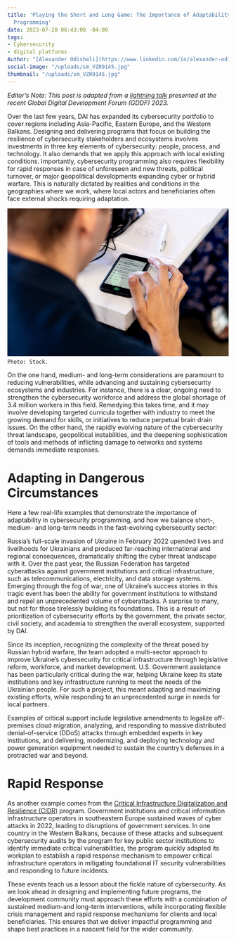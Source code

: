 ```yaml
---
title: 'Playing the Short and Long Game: The Importance of Adaptability in Cybersecurity
  Programming'
date: 2023-07-20 06:43:00 -04:00
tags:
- Cybersecurity
- digital platforms
Author: "[Alexander Odisheli](https://www.linkedin.com/in/alexander-odisheli-a2a56494/)"
social-image: "/uploads/sm_VZR9145.jpg"
thumbnail: "/uploads/sm_VZR9145.jpg"
---
```


*Editor’s Note: This post is adapted from a [lightning talk](https://www.digitaldevforum.com/agenda/playing-the-short-and-long-game-the-importance-of-adaptability-in-cybersecurity-programming) presented at the recent Global Digital Development Forum (GDDF) 2023.* 

Over the last few years, DAI has expanded its cybersecurity portfolio to cover regions including Asia-Pacific, Eastern Europe, and the Western Balkans. Designing and delivering programs that focus on building the resilience of cybersecurity stakeholders and ecosystems involves investments in three key elements of cybersecurity: people, process, and technology. It also demands that we apply this approach with local existing conditions. Importantly, cybersecurity programming also requires flexibility for rapid responses in case of unforeseen and new threats, political turnover, or major geopolitical developments expanding cyber or hybrid warfare. This is naturally dictated by realities and conditions in the geographies where we work, where local actors and beneficiaries often face external shocks requiring adaptation.

![VZR9145.jpg](/uploads/VZR9145.jpg)`Photo: Stock.`

<!--more-->

On the one hand, medium- and long-term considerations are paramount to reducing vulnerabilities, while advancing and sustaining cybersecurity ecosystems and industries. For instance, there is a clear, ongoing need to strengthen the cybersecurity workforce and address the global shortage of 3.4 million workers in this field. Remedying this takes time, and it may involve developing targeted curricula together with industry to meet the growing demand for skills, or initiatives to reduce perpetual brain drain issues. On the other hand, the rapidly evolving nature of the cybersecurity threat landscape, geopolitical instabilities, and the deepening sophistication of tools and methods of inflicting damage to networks and systems demands immediate responses. 

# Adapting in Dangerous Circumstances 

Here a few real-life examples that demonstrate the importance of adaptability in cybersecurity programming, and how we balance short-, medium- and long-term needs in the fast-evolving cybersecurity sector: 

Russia’s full-scale invasion of Ukraine in February 2022 upended lives and livelihoods for Ukrainians and produced far-reaching international and regional consequences, dramatically shifting the cyber threat landscape with it. Over the past year, the Russian Federation has targeted cyberattacks against government institutions and critical infrastructure, such as telecommunications, electricity, and data storage systems. Emerging through the fog of war, one of Ukraine’s success stories in this tragic event has been the ability for government institutions to withstand and repel an unprecedented volume of cyberattacks. A surprise to many, but not for those tirelessly building its foundations. This is a result of prioritization of cybersecurity efforts by the government, the private sector, civil society, and academia to strengthen the overall ecosystem, supported by DAI.  

Since its inception, recognizing the complexity of the threat posed by Russian hybrid warfare, the team adopted a multi-sector approach to improve Ukraine’s cybersecurity for critical infrastructure through legislative reform, workforce, and market development. U.S. Government assistance has been particularly critical during the war, helping Ukraine keep its state institutions and key infrastructure running to meet the needs of the Ukrainian people. For such a project, this meant adapting and maximizing existing efforts, while responding to an unprecedented surge in needs for local partners.  

Examples of critical support include legislative amendments to legalize off-premises cloud migration, analyzing, and responding to massive distributed denial-of-service (DDoS) attacks through embedded experts in key institutions, and delivering, modernizing, and deploying technology and power generation equipment needed to sustain the country’s defenses in a protracted war and beyond.  

# Rapid Response 

As another example comes from the [Critical Infrastructure Digitalization and Resilience (CIDR)](https://www.dai.com/our-work/projects/regional-critical-infrastructure-digitalization-and-resilience-cidr) program. Government institutions and critical information infrastructure operators in southeastern Europe sustained waves of cyber attacks in 2022, leading to disruptions of government services. In one country in the Western Balkans, because of these attacks and subsequent cybersecurity audits by the program for key public sector institutions to identify immediate critical vulnerabilities, the program quickly adapted its workplan to establish a rapid response mechanism to empower critical infrastructure operators in mitigating foundational IT security vulnerabilities and responding to future incidents. 

These events teach us a lesson about the fickle nature of cybersecurity. As we look ahead in designing and implementing future programs, the development community must approach these efforts with a combination of sustained medium-and long-term interventions, while incorporating flexible crisis management and rapid response mechanisms for clients and local beneficiaries. This ensures that we deliver impactful programming and shape best practices in a nascent field for the wider community. 
